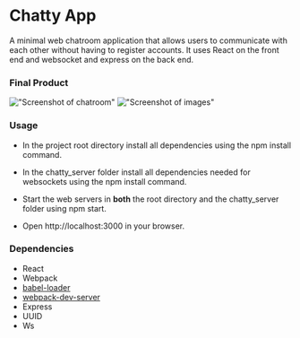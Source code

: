 Chatty App
=====================

A minimal web chatroom application that allows users to communicate with each other without having to register accounts. It uses React on the front end and websocket and express on the back end.

### Final Product

!["Screenshot of chatroom"]()
!["Screenshot of images"]()

### Usage

- In the project root directory install all dependencies using the npm install command.

- In the chatty_server folder install all dependencies needed for websockets using the npm install command.

- Start the web servers in **both** the root directory and the chatty_server folder using npm start.

- Open http://localhost:3000 in your browser.


### Dependencies

* React
* Webpack
* [babel-loader](https://github.com/babel/babel-loader)
* [webpack-dev-server](https://github.com/webpack/webpack-dev-server)
* Express
* UUID
* Ws
